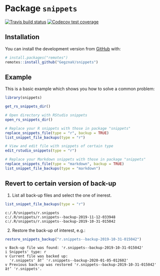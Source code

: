 
<!-- README.md is generated from README.Rmd. Please edit that file -->

# Package `snippets`

<!-- badges: start -->

[![Travis build
status](https://travis-ci.com/GegznaV/snippets.svg?branch=master)](https://travis-ci.com/GegznaV/snippets)
[![Codecov test
coverage](https://codecov.io/gh/GegznaV/snippets/branch/master/graph/badge.svg)](https://codecov.io/gh/GegznaV/snippets?branch=master)
<!-- badges: end -->

## Installation

<!-- You can install the released version of snippets from [CRAN](https://CRAN.R-project.org) with: -->

<!-- ``` r -->

<!-- install.packages("snippets") -->

<!-- ``` -->

You can install the development version from
[GitHub](https://github.com/) with:

``` r
# install.packages("remotes")
remotes::install_github("GegznaV/snippets")
```

## Example

This is a basic example which shows you how to solve a common problem:

``` r
library(snippets)
```

``` r
get_rs_snippets_dir()
```

``` r
# Open directory with RStudio snippets
open_rs_snippets_dir()
```

``` r
# Replace your R snippets with those in package "snippets"
replace_snippets_file(type = "r", backup = TRUE)
list_snippet_file_backups(type = "r")
```

``` r
# View and edit file with snippets of certain type
edit_rstudio_snippets(type = "r")
```

``` r
# Replace your Markdown snippets with those in package "snippets"
replace_snippets_file(type = "markdown", backup = TRUE)
list_snippet_file_backups(type = "markdown")
```

## Revert to certain version of back-up

1.  List all back-up files and select the one of inerest.

<!-- end list -->

``` r
list_snippet_file_backups(type = "r")
```

    c:/.R/snippets/r.snippets
    c:/.R/snippets/r.snippets--backup-2019-11-12-033948
    c:/.R/snippets/r.snippets--backup-2019-10-31-015042

2.  Restore the back-up of interest, e.g.:

<!-- end list -->

``` r
restore_snippets_backup("r.snippets--backup-2019-10-31-015042")
```

    v Back-up file was found: 'r.snippets--backup-2019-10-31-015042'
    i Snippets' type: r
    v Current file was backed up: 
      'r.snippets' â†’ 'r.snippets--backup-2020-01-05-012602'
    v Previous back-up was restored 'r.snippets--backup-2019-10-31-015042' â†’ 'r.snippets'.
